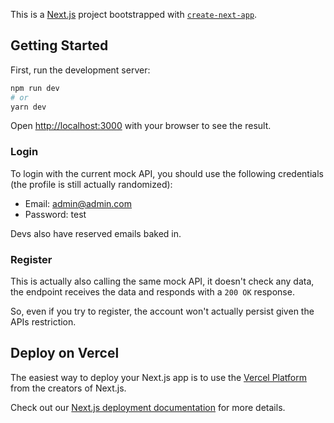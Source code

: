 This is a [Next.js](https://nextjs.org/) project bootstrapped with [`create-next-app`](https://github.com/vercel/next.js/tree/canary/packages/create-next-app).

## Getting Started

First, run the development server:

```bash
npm run dev
# or
yarn dev
```

Open [http://localhost:3000](http://localhost:3000) with your browser to see the result.

### Login

To login with the current mock API, you should use the following credentials (the profile is still actually randomized):
 - Email: admin@admin.com
 - Password: test

Devs also have reserved emails baked in.

### Register

This is actually also calling the same mock API, it doesn't check any data, the endpoint receives the data and responds with a ```200 OK``` response.

So, even if you try to register, the account won't actually persist given the APIs restriction.

## Deploy on Vercel

The easiest way to deploy your Next.js app is to use the [Vercel Platform](https://vercel.com/new?utm_medium=default-template&filter=next.js&utm_source=create-next-app&utm_campaign=create-next-app-readme) from the creators of Next.js.

Check out our [Next.js deployment documentation](https://nextjs.org/docs/deployment) for more details.

